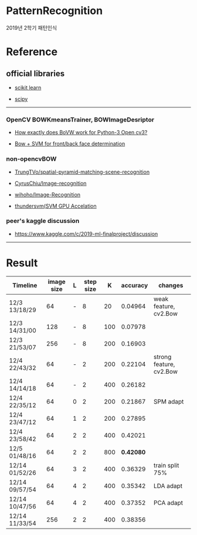 # PatternRecognition
2019년 2학기 패턴인식

# Reference

## official libraries

- [scikit learn](https://scikit-learn.org/)

- [scipy](https://www.scipy.org/)

---

### OpenCV BOWKmeansTrainer, BOWImageDesriptor

- [How exactly does BoVW work for Python-3 Open cv3?](https://answers.opencv.org/question/183596/how-exactly-does-bovw-work-for-python-3-open-cv3/)

- [Bow + SVM for front/back face determination](https://gist.github.com/autosquid/4c5b72b195a4d65008347c7920ef8273)

### non-opencvBOW

- [TrungTVo/spatial-pyramid-matching-scene-recognition](https://github.com/TrungTVo/spatial-pyramid-matching-scene-recognition/blob/master/spatial_pyramid.ipynb)

- [CyrusChiu/Image-recognition](https://github.com/CyrusChiu/Image-recognition)

- [wihoho/Image-Recognition](https://github.com/wihoho/Image-Recognition)

- [thundersvm(SVM GPU Accelation](https://github.com/Xtra-Computing/thundersvm.git)

### peer's kaggle discussion

- https://www.kaggle.com/c/2019-ml-finalproject/discussion

---

# Result

| Timeline    | image size  | L   | step size | K   | accuracy  | changes             |
| ----------- | ----------- | --- | --------- | --- | --------- | ------------------- |
|12/3 13/18/29|64           |  -  |8          |20   |0.04964    |weak feature, cv2.Bow|
|12/3 14/31/00|128          |  -  |8          |100  |0.07978    ||
|12/3 21/53/07|256          |  -  |8          |200  |0.16903    ||
|12/4 22/43/32|64           |  -  |2          |200  |0.22104    |strong feature, cv2.Bow|
|12/4 14/14/18|64           |  -  |2          |400  |0.26182    ||
|12/4 22/35/12|64           |  0  |2          |200  |0.21867    |SPM adapt|
|12/4 23/47/12|64           |  1  |2          |200  |0.27895    ||
|12/4 23/58/42|64           |  2  |2          |400  |0.42021    ||
|12/5 01/48/16|64           |  2  |2          |800  |**0.42080**||
|12/14 01/52/26|64          |  3  |2          |400  |0.36329    |train split 75%|
|12/14 09/57/54|64          |  4  |2          |400  |0.35342    |LDA adapt|
|12/14 10/47/56|64          |  4  |2          |400  |0.37352    |PCA adapt|
|12/14 11/33/54|256         |  2  |2          |400  |0.38356    ||
